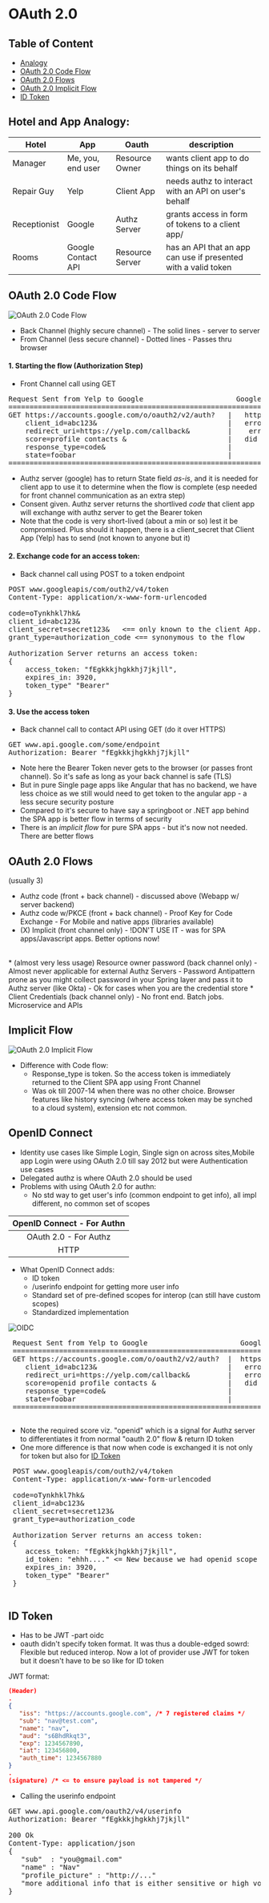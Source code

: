 
# OAuth 2.0 

## Table of Content
* [Analogy](#Hotel-and-App-Analogy)
* [OAuth 2.0 Code Flow](OAuth-2.0-Code-Flow)
* [OAuth 2.0 Flows](OAuth-2.0-Flows)
* [OAuth 2.0 Implicit Flow](Implicit-Flow)
* [ID Token](ID-Token)


## Hotel and App  Analogy:


| Hotel | App  | Oauth | description |
| --- |--------| -----|-------------|
|Manager|Me, you, end user|Resource Owner|wants client app to do things on its behalf|
|Repair Guy|Yelp|Client App |needs authz to interact with an API on user's behalf|
|Receptionist|Google|Authz Server|grants access in form of tokens to a client app/
|Rooms|Google Contact API|Resource Server|has an API that an app can use if presented with a valid token|

## OAuth 2.0 Code Flow

![OAuth 2.0 Code Flow](codeFlow.PNG)

* Back Channel (highly secure channel) - The solid lines - server to server
* From Channel (less secure channel) - Dotted lines - Passes thru browser 


#### 1. Starting the flow (Authorization Step)
* Front Channel call using GET
<pre>
Request Sent from Yelp to Google                      Google to Yelp on No Consent        On Consent from user
===========================================================================================================
GET https://accounts.google.com/o/oauth2/v2/auth?   |   https://yelp.com/callback?   |     https://yelp.com/callback?           
	client_id=abc123&                               |   error=access_denied&         |      code=oTynkhkl7hk&
	redirect_uri=https://yelp.com/callback&         |    error_description=The user  |        state=foobar
	score=profile contacts &                        |   did not consent              |
	response_type=code&                             |                                |
	state=foobar                                    |                                |
===========================================================================================================
</pre>
- Authz server (google) has to return State field _as-is_, and it is needed for client app to use it to determine when the flow is complete (esp needed for front channel communication as an extra step)
- Consent given. Authz server returns the shortlived *code* that client app will exchange with authz server to get the Bearer token
- Note that the code is very short-lived (about a min or so) lest it be compromised. Plus should it happen, there is a client_secret that Client App (Yelp) has to send (not known to anyone but it)

#### 2. Exchange code for an access token:
* Back channel call using POST to a token endpoint
<pre>
POST www.googleapis/com/outh2/v4/token
Content-Type: application/x-www-form-urlencoded

code=oTynkhkl7hk&
client_id=abc123&
client_secret=secret123&   <== only known to the client App. Unless server is breached, hell hath no fury
grant_type=authorization_code <== synonymous to the flow

Authorization Server returns an access token:
{
	access_token: "fEgkkkjhgkkhj7jkjll",
	expires_in: 3920,
	token_type" "Bearer"
}
</pre>
#### 3. Use the access token

* Back channel call to contact API using GET (do it over HTTPS)
<pre>
GET www.api.google.com/some/endpoint
Authorization: Bearer "fEgkkkjhgkkhj7jkjll"
</pre>

- Note here the Bearer Token never gets to the browser (or passes front channel). So it's safe as long as your back channel is safe (TLS) 
- But in pure Single page apps like Angular that has no backend, we have less choice as we still would need to get token to the angular app - a less secure security posture
- Compared to it's secure to have say a springboot or .NET app behind the SPA app is better flow in terms of security
- There is an *implicit flow* for pure SPA apps - but it's now not needed. There are better flows

## OAuth 2.0 Flows
(usually 3)
* Authz code (front + back channel) - discussed above (Webapp w/ server backend)
* Authz code w/PKCE (front + back channel) - Proof Key for Code Exchange - For Mobile and native apps (libraries available)
* (X) Implicit (front channel only) - !DON'T USE IT - was for SPA apps/Javascript apps. Better options now!
<br>
* (almost very less usage) Resource owner password (back channel only)
  - Almost never applicable for external Authz Servers
  - Password Antipattern prone as you might collect password in your Spring layer and pass it to Authz server (like Okta)
  - Ok for cases when you are the credential store
* Client Credentials (back channel only)
  - No front end. Batch jobs. Microservice and APIs

## Implicit Flow  

![OAuth 2.0 Implicit Flow](ImplicitFlow.PNG)

* Difference with Code flow:
   - Response_type is token. So the access token is immediately returned to the Client SPA app using Front Channel
   - Was ok till 2007-14 when there was no other choice. Browser features like history syncing (where access token may be synched to a cloud system), extension etc not common. 

## OpenID Connect

* Identity use cases like Simple Login, Single sign on across sites,Mobile app Login were using OAuth 2.0 till say 2012 but were Authentication use cases
* Delegated authz is where OAuth 2.0 should be used
* Problems with using OAuth 2.0 for authn:
  - No std way to get user's info (common endpoint to get info), all impl different, no common set of scopes
  
|OpenID Connect - For Authn|
|:---:|
|OAuth 2.0 - For Authz|
|HTTP|

* What OpenID Connect adds:
  - ID token
  - /userinfo endpoint for getting more user info
  - Standard set of pre-defined scopes for interop (can still have custom scopes)
  - Standardized implementation
 
 ![OIDC](oidc.PNG)
 
 <pre>
 Request Sent from Yelp to Google                      Google to Yelp on No Consent        On Consent from user
 ===========================================================================================================
 GET https://accounts.google.com/o/oauth2/v2/auth?  |  https://yelp.com/callback?    |     https://yelp.com/callback?           
 	client_id=abc123&                               |   error=access_denied&         |      code=oTynkhkl7hk&
 	redirect_uri=https://yelp.com/callback&         |   error_description=The user   |      state=foobar
 	score=openid profile contacts &                 |   did not consent              |
 	response_type=code&                             |                                |
 	state=foobar                                    |                                |
 ===========================================================================================================
 </pre>
 * Note the required score viz. "openid" which is a signal for Authz server to differentiates it from normal "oauth 2.0" flow & return ID token
 * One more difference is that now when code is exchanged it is not only for token but also for <u>ID Token</u>
 
 <pre>
 POST www.googleapis/com/outh2/v4/token
 Content-Type: application/x-www-form-urlencoded
 
 code=oTynkhkl7hk&
 client_id=abc123&
 client_secret=secret123&   
 grant_type=authorization_code 
 
 Authorization Server returns an access token:
 {
 	access_token: "fEgkkkjhgkkhj7jkjll",
 	id_token: "ehhh...." <= New because we had openid scope
 	expires_in: 3920,
 	token_type" "Bearer"
 }
 </pre>
 
 ## ID Token 
 * Has to be JWT -part oidc
 * oauth didn't specify token format. It was thus a double-edged sowrd: Flexible but reduced interop. Now a lot of provider use JWT for token but it doesn't have to be so like for ID token
 
 JWT format:
 ```json
(Header)
.
{
    "iss": "https://accounts.google.com", /* 7 registered claims */
    "sub": "nav@test.com",
    "name": "nav",
    "aud": "s6BhdRkqt3",
    "exp": 1234567890,
    "iat": 123456800,
    "auth_time": 1234567880
}
.
(signature) /* <= to ensure payload is not tampered */
```

* Calling the userinfo endpoint
<pre>
GET www.api.google.com/oauth2/v4/userinfo
Authorization: Bearer "fEgkkkjhgkkhj7jkjll"

200 Ok
Content-Type: application/json
{
   "sub"  : "you@gmail.com"
   "name" : "Nav"
   "profile_picture" : "http://..." 
   "more additional info that is either sensitive or high vol (that can slow down) that you don't want in ID Token"
}
</pre>